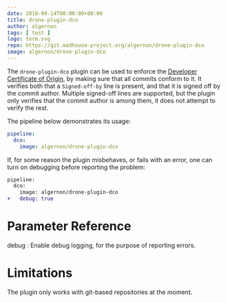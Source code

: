 ```yaml
---
date: 2018-09-14T00:00:00+00:00
title: drone-plugin-dco
author: algernon
tags: [ test ]
logo: term.svg
repo: https://git.madhouse-project.org/algernon/drone-plugin-dco
image: algernon/drone-plugin-dco
---
```


The `drone-plugin-dco` plugin can be used to enforce the [Developer Certificate of Origin][dco], by making sure that all commits conform to it. It verifies both that a `Signed-off-by` line is present, and that it is signed off by the commit author. Multiple signed-off lines are supported, but the plugin only verifies that the commit author is among them, it does not attempt to verify the rest.

 [drone]: https://drone.io/
 [dco]: https://developercertificate.org/

The pipeline below demonstrates its usage:

```yaml
pipeline:
  dco:
    image: algernon/drone-plugin-dco
```

If, for some reason the plugin misbehaves, or fails with an error, one can turn on debugging before reporting the problem:

```diff
pipeline:
  dco:
    image: algernon/drone-plugin-dco
+   debug: true
```

# Parameter Reference

debug
: Enable debug logging, for the purpose of reporting errors.

# Limitations

The plugin only works with git-based repositories at the moment.
